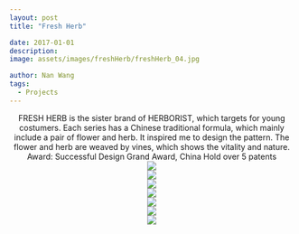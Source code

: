 ```yaml
---
layout: post
title: "Fresh Herb"

date: 2017-01-01
description:
image: assets/images/freshHerb/freshHerb_04.jpg

author: Nan Wang
tags:
  - Projects
---
```


<div class="section-padding bg-white" align="center">
FRESH HERB is the sister brand of HERBORIST, which targets for young costumers. Each series has a Chinese traditional formula, which mainly include a pair of flower and herb. It inspired me to design the pattern. The flower and herb are weaved by vines, which shows the vitality and nature.  
<br>
Award: Successful Design Grand Award, China
Hold over 5 patents
</div>

<div class="section-padding" align="center">
<img source type="img/png" src="{{ "assets/images/freshHerb/freshHerb_05.png" | relative_url }}"/>
</div>

<div class="section-padding" align="center">
<img source type="img/jpg" src="{{ "assets/images/freshHerb/freshHerb_01.jpg" | relative_url }}"/>
</div>

<div class="section-padding" align="center">
<img source type="img/jpg" src="{{ "assets/images/freshHerb/freshHerb_02.jpg" | relative_url }}"/>
</div>

<div class="section-padding" align="center">
<img source type="img/jpg" src="{{ "assets/images/freshHerb/freshHerb_03.jpg" | relative_url }}"/>
</div>

<div class="section-padding" align="center">
<img source type="img/jpg" src="{{ "assets/images/freshHerb/freshHerb_04.jpg" | relative_url }}"/>
</div>

<div class="section-padding" align="center">
<img source type="img/png" src="{{ "assets/images/freshHerb/freshHerb_06.png" | relative_url }}"/>
</div>

<div class="section-padding" align="center">
<img source type="img/jpg"  src="{{ "assets/images/freshHerb/freshHerb_07.jpg" | relative_url }}"/>
</div>
